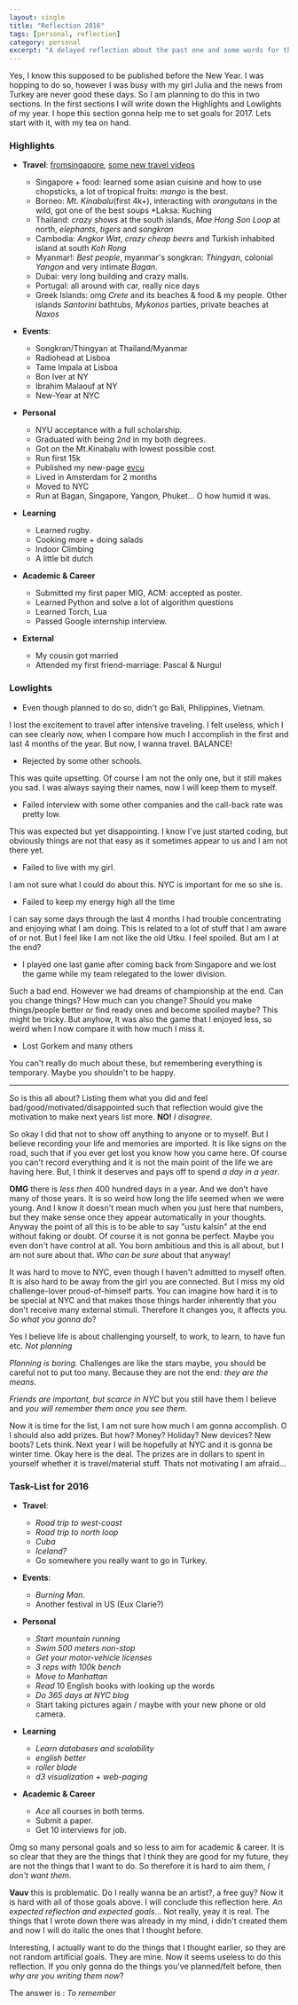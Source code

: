 ```yaml
---
layout: single
title: "Reflection 2016"
tags: [personal, reflection]
category: personal
excerpt: "A delayed reflection about the past one and some words for the next"
---
```


Yes, I know this supposed to be published before the New Year. I was hopping to do so, however I was busy with my girl Julia and the news from Turkey are never good these days. So I am planning to do this in two sections. In the first sections I will write down the Highlights and Lowlights of my year. I hope this section gonna help me to set goals for 2017. Lets start with it, with my tea on hand.

### Highlights
- **Travel**: [fromsingapore](http://fromsingapore.tumblr.com/), [some new travel videos](https://vimeo.com/utkuevc)
    + Singapore + food: learned some asian cuisine and how to use chopsticks, a lot of tropical fruits: *mango* is the best.
    + Borneo: *Mt. Kinabalu*(first 4k+), interacting with *orangutans* in the wild, got one of the best soups *Laksa: Kuching
    + Thailand: *crazy shows* at the south islands, *Mae Hong Son Loop* at north, *elephants*, *tigers* and *songkran*
    + Cambodia: *Angkor Wat*, *crazy cheap beers* and Turkish inhabited island at south *Koh Rong*
    + Myanmar!: *Best people*, myanmar's songkran: *Thingyan*, colonial *Yangon* and very intimate *Bagan*.
    + Dubai: very long building and crazy malls.
    + Portugal: all around with car, really nice days
    + Greek Islands: omg *Crete* and its beaches & food & my people. Other islands *Santorini* bathtubs, *Mykonos* parties, private beaches at *Naxos*

-  **Events**:
    +  Songkran/Thingyan at Thailand/Myanmar
    +  Radiohead at Lisboa
    +  Tame Impala at Lisboa
    +  Bon Iver at NY
    +  Ibrahim Malaouf at NY 
    +  New-Year at NYC

- **Personal**
    + NYU acceptance with a full scholarship. 
    + Graduated with being 2nd in my both degrees.
    + Got on the Mt.Kinabalu with lowest possible cost. 
    + Run first 15k
    + Published my new-page [evcu](https://evcu.github.io/)
    + Lived in Amsterdam for 2 months
    + Moved to NYC
    + Run at Bagan, Singapore, Yangon, Phuket... O how humid it was.

- **Learning**
    + Learned rugby.
    + Cooking more + doing salads
    + Indoor Climbing 
    + A little bit dutch

- **Academic & Career**
    + Submitted my first paper MIG, ACM: accepted as poster.
    + Learned Python and solve a lot of algorithm questions
    + Learned Torch, Lua
    + Passed Google internship interview.

- **External**
    + My cousin got married
    + Attended my first friend-marriage: Pascal & Nurgul

### Lowlights
- Even though planned to do so, didn't go Bali, Philippines, Vietnam.

I lost the excitement to travel after intensive traveling. I felt useless, which I can see clearly now, when I compare how much I accomplish in the first and last 4 months of the year. But now, I wanna travel. BALANCE!

- Rejected by some other schools.

This was quite upsetting. Of course I am not the only one, but it still makes you sad. I was always saying their names, now I will keep them to myself. 

- Failed interview with some other companies and the call-back rate was pretty low. 

This was expected but yet disappointing. I know I've just started coding, but obviously things are not that easy as it sometimes appear to us and I am not there yet.

- Failed to live with my girl.

I am not sure what I could do about this. NYC is important for me so she is. 

- Failed to keep my energy high all the time

I can say some days through the last 4 months I had trouble concentrating and enjoying what I am doing. This is related to a lot of stuff that I am aware of or not. But I feel like I am not like the old Utku. I feel spoiled. But am I at the end?

- I played one last game after coming back from Singapore and we lost the game while my team relegated to the lower division. 

Such a bad end. However we had dreams of championship at the end. Can you change things? How much can you change? Should you make things/people better or find ready ones and become spoiled maybe? This might be tricky. But anyhow, It was also the game that I enjoyed less, so weird when I now compare it with how much I miss it. 

- Lost Gorkem and many others

You can't really do much about these, but remembering everything is temporary. Maybe you shouldn't to be happy.

------------------------

So is this all about? Listing them what you did and feel bad/good/motivated/disappointed such that reflection would give the motivation to make next years list more. **NO!** _I disagree_.

So okay I did that not to show off anything to anyone or to myself. But I believe recording your life and memories are imported. It is like signs on the road, such that if you ever get lost you know how you came here. Of course you can't record everything and it is not the main point of the life we are having here. But, I think it deserves and pays off to spend _a day in a year_. 

**OMG** there is _less then_ 400 hundred days in a year. And we don't have many of those years. It is so weird how long the life seemed when we were young. And I know it doesn't mean much when you just here that numbers, but they make sense once they appear automatically in your thoughts. Anyway the point of all this is to be able to say "ustu kalsin" at the end without faking or doubt. Of course it is not gonna be perfect. Maybe you even don't have control at all. You born ambitious and this is all about, but I am not sure about that. _Who can be sure_ about that anyway!

It was hard to move to NYC, even though I haven't admitted to myself often. It is also hard to be away from the girl you are connected. But I miss my old challenge-lover proud-of-himself parts. You can imagine how hard it is to be special at NYC and that makes those things harder inherently that you don't receive many external stimuli. Therefore it changes you, it affects you. _So what you gonna do_?

Yes I believe life is about challenging yourself, to work, to learn, to have fun etc. _Not planning_

_Planning is boring._ Challenges are like the stars maybe, you should be careful not to put too many. Because they are not the end: _they are the means_.

_Friends are important, but scarce in NYC_ but you still have them I believe and _you will remember them once you see them_. 

Now it is time for the list, I am not sure how much I am gonna accomplish. O I should also add prizes. But how? Money? Holiday? New devices? New boots? Lets think. Next year I will be hopefully at NYC and it is gonna be winter time. Okay here is the deal. The prizes are in dollars to spent in yourself whether it is travel/material stuff. Thats not motivating I am afraid...

### Task-List for 2016
- **Travel**: 
    + _Road trip to west-coast_
    + _Road trip to north loop_
    + _Cuba_
    + _Iceland?_
    + Go somewhere you really want to go in Turkey.

-  **Events**:
    +  _Burning Man._
    +  Another festival in US (Eux Clarie?)

- **Personal**
    + _Start mountain running_
    + _Swim 500 meters non-stop_
    + _Get your motor-vehicle licenses_
    + _3 reps with 100k bench_
    + _Move to Manhattan_
    + _Read_ 10 English books with looking up the words
    + _Do 365 days at NYC blog_
    + Start taking pictures again / maybe with your new phone or old camera.

- **Learning**
    + _Learn databases and scalability_
    + _english better_
    + _roller blade_
    + _d3 visualization + web-paging_

- **Academic & Career**
    + _Ace_ all courses in both terms.
    + Submit a paper.
    + Get 10 interviews for job. 

Omg so many personal goals and so less to aim for academic & career. It is so clear that they are the things that I think they are good for my future, they are not the things that I want to do. So therefore it is hard to aim them, _I don't want them_. 

__Vauv__ this is problematic. Do I really wanna be an artist?, a free guy? Now it is hard with all of those goals above. I will conclude this reflection here. _An expected reflection and expected goals_... Not really, yeay it is real. The things that I wrote down there was already in my mind, i didn't created them and now I will do italic the ones that I thought before.

Interesting, I actually want to do the things that I thought earlier, so they are not random artificial goals. They are mine. Now it seems useless to do this reflection. If you only gonna do the things you've planned/felt before, then _why are you writing them now_?

The answer is : _To remember_






